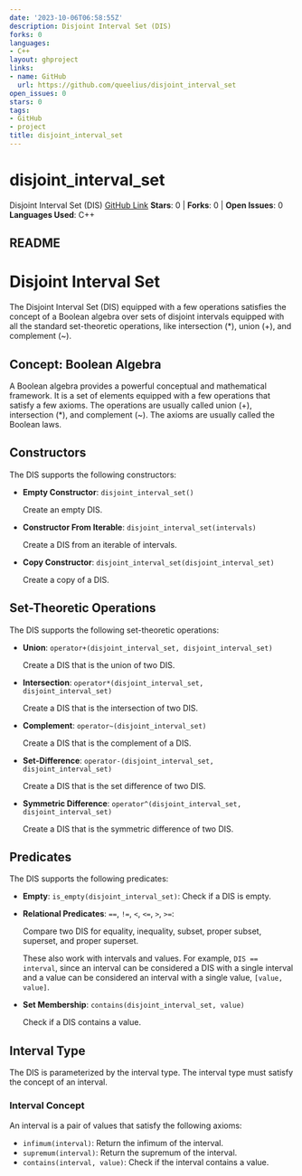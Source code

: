 ```yaml
---
date: '2023-10-06T06:58:55Z'
description: Disjoint Interval Set (DIS)
forks: 0
languages:
- C++
layout: ghproject
links:
- name: GitHub
  url: https://github.com/queelius/disjoint_interval_set
open_issues: 0
stars: 0
tags:
- GitHub
- project
title: disjoint_interval_set
---
```

# disjoint_interval_set
Disjoint Interval Set (DIS)
[GitHub Link](https://github.com/queelius/disjoint_interval_set)
**Stars**: 0 | **Forks**: 0 | **Open Issues**: 0
**Languages Used**: C++

## README
# Disjoint Interval Set

The Disjoint Interval Set (DIS) equipped with a few operations
satisfies the concept of a Boolean algebra over sets of disjoint
intervals equipped with all the standard set-theoretic operations,
like intersection (*), union (+), and complement (~).

## Concept: Boolean Algebra

A Boolean algebra provides a powerful conceptual and mathematical framework.
It is a set of elements equipped with a few operations that satisfy
a few axioms. The operations are usually called union (+), intersection (*),
and complement (~). The axioms are usually called the Boolean laws.

## Constructors

The DIS supports the following constructors:

- **Empty Constructor**: `disjoint_interval_set()`

  Create an empty DIS.

- **Constructor From Iterable**: `disjoint_interval_set(intervals)`

  Create a DIS from an iterable of intervals.

- **Copy Constructor**: `disjoint_interval_set(disjoint_interval_set)`

  Create a copy of a DIS.

## Set-Theoretic Operations

The DIS supports the following set-theoretic operations:

- **Union**: `operator+(disjoint_interval_set, disjoint_interval_set)`

  Create a DIS that is the union of two DIS.

- **Intersection**: `operator*(disjoint_interval_set, disjoint_interval_set)`

  Create a DIS that is the intersection of two DIS.

- **Complement**: `operator~(disjoint_interval_set)`

  Create a DIS that is the complement of a DIS.

- **Set-Difference**: `operator-(disjoint_interval_set, disjoint_interval_set)`

  Create a DIS that is the set difference of two DIS.

- **Symmetric Difference**: `operator^(disjoint_interval_set, disjoint_interval_set)`

  Create a DIS that is the symmetric difference of two DIS.

## Predicates

The DIS supports the following predicates:

- **Empty**: `is_empty(disjoint_interval_set)`: Check if a DIS is empty.

- **Relational Predicates**: `==`, `!=`, `<`, `<=`, `>`, `>=`:

  Compare two DIS for equality, inequality, subset, proper subset, superset,
  and proper superset.

  These also work with intervals and values. For example, `DIS == interval`,
  since an interval can be considered a DIS with a single interval and a
  value can be considered an interval with a single value, `[value, value]`.

- **Set Membership**: `contains(disjoint_interval_set, value)`

  Check if a DIS contains a value.

## Interval Type

The DIS is parameterized by the interval type. The interval type must
satisfy the concept of an interval.

### Interval Concept

An interval is a pair of values that satisfy the following axioms:

- `infimum(interval)`: Return the infimum of the interval.
- `supremum(interval)`: Return the supremum of the interval.
- `contains(interval, value)`: Check if the interval contains a value.